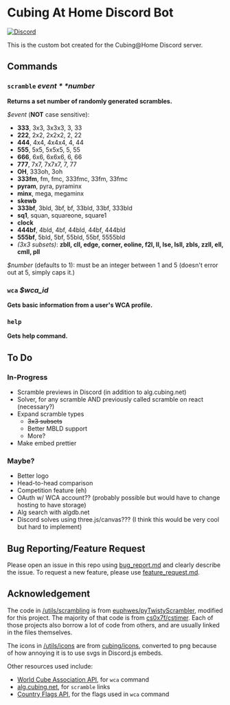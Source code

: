 # Cubing At Home Discord Bot
[![Discord](https://img.shields.io/discord/690084292323311720.svg?label=&logo=discord&logoColor=ffffff&color=7389D8&labelColor=6A7EC2)](https://discord.gg/FWcJFNFMAn)

This is the custom bot created for the Cubing@Home Discord server.


## Commands

### `scramble` *$event* *$number*

**Returns a set number of randomly generated scrambles.**


*$event* (**NOT** case sensitive):
- **333**, 3x3, 3x3x3, 3, 33
- **222**, 2x2, 2x2x2, 2, 22
- **444**, 4x4, 4x4x4, 4, 44
- **555**, 5x5, 5x5x5, 5, 55
- **666**, 6x6, 6x6x6, 6, 66
- **777**, 7x7, 7x7x7, 7, 77
- **OH**, 333oh, 3oh
- **333fm**, fm, fmc, 333fmc, 33fm, 33fmc
- **pyram**, pyra, pyraminx
- **minx**, mega, megaminx
- **skewb**
- **333bf**, 3bld, 3bf, bf, 33bld, 33bf, 333bld
- **sq1**, squan, squareone, square1
- **clock**
- **444bf**, 4bld, 4bf, 44bld, 44bf, 444bld
- **555bf**, 5bld, 5bf, 55bld, 55bf, 5555bld
- *(3x3 subsets)*: **zbll, cll, edge, corner, eoline, f2l, ll, lse, lsll, zbls, zzll, ell, cmll, pll**

*$number* (defaults to 1): must be an integer between 1 and 5 (doesn't error out at 5, simply caps it.)



### `wca` *$wca_id*


**Gets basic information from a user's WCA profile.**


### `help`
**Gets help command.**
    

## To Do
### In-Progress
- Scramble previews in Discord (in addition to alg.cubing.net)
- Solver, for any scramble AND previously called scramble on react (necessary?)
- Expand scramble types
    - ~~3x3 subsets~~
    - Better MBLD support
    - More?
- Make embed prettier

### Maybe?
- Better logo
- Head-to-head comparison
- Competition feature (eh)
- OAuth w/ WCA account?? (probably possible but would have to change hosting to have storage)
- Alg search with algdb.net
- Discord solves using three.js/canvas??? (I think this would be very cool but hard to implement)
## Bug Reporting/Feature Request
Please open an issue in this repo using [bug_report.md](.github/ISSUE_TEMPLATE/bug_report.md) and clearly describe the issue. To request a new feature, please use [feature_request.md](.github/ISSUE_TEMPLATE/feature_request.md).

## Acknowledgement

The code in  [/utils/scrambling](/utils/scrambling) is from [euphwes/pyTwistyScrambler](https://github.com/euphwes/pyTwistyScrambler), modified for this project. The majority of that code is from [cs0x7f/cstimer](https://github.com/cs0x7f/cstimer). Each of those projects also borrow a lot of code from others, and are usually linked in the files themselves.

The icons in [/utils/icons](/utils/icons) are from [cubing/icons](https://github.com/cubing/icons), converted to png because of how annoying it is to use svgs in Discord.js embeds.

Other resources used include:
- [World Cube Association API](https://www.worldcubeassociation.org/api/v0), for `wca` command
- [alg.cubing.net](alg.cubing.net), for `scramble` links
- [Country Flags API](https://www.countryflags.io/), for the flags used in `wca` command